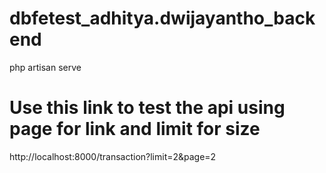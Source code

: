 # dbfetest_adhitya.dwijayantho_backend

php artisan serve

# Use this link to test the api using page for link and limit for size
http://localhost:8000/transaction?limit=2&page=2
